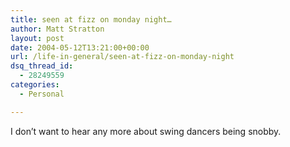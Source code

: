 ```yaml
---
title: seen at fizz on monday night…
author: Matt Stratton
layout: post
date: 2004-05-12T13:21:00+00:00
url: /life-in-general/seen-at-fizz-on-monday-night
dsq_thread_id:
  - 28249559
categories:
  - Personal

---
```

I don&#8217;t want to hear any more about swing dancers being snobby.